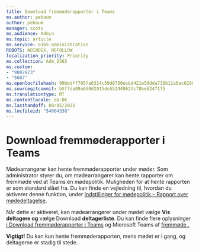 ```yaml
---
title: Download fremmøderapporter i Teams
ms.author: pebaum
author: pebaum
manager: scotv
ms.audience: Admin
ms.topic: article
ms.service: o365-administration
ROBOTS: NOINDEX, NOFOLLOW
localization_priority: Priority
ms.collection: Adm_O365
ms.custom:
- "9002973"
- "5687"
ms.openlocfilehash: 99bbdff705fa0314c59d8750ecbd421e58dda739b11a0ac6298e15aa03fd8e47
ms.sourcegitcommit: b5f7da89a650d2915dc652449623c78be6247175
ms.translationtype: MT
ms.contentlocale: da-DK
ms.lasthandoff: 08/05/2021
ms.locfileid: "54004338"
---
```

# <a name="download-attendance-reports-in-teams"></a>Download fremmøderapporter i Teams

Mødearrangører kan hente fremmøderapporter under møder. Som administrator styrer du, om mødearrangører kan hente rapporter om fremmøde ved at Teams en mødepolitik. Muligheden for at hente rapporten er som standard slået fra. Du kan finde en vejledning til, hvordan du aktiverer denne funktion, under  [Indstillinger for mødepolitik – Rapport over mødedeltagelse](https://docs.microsoft.com/microsoftteams/meeting-policies-in-teams#meeting-policy-settings---meeting-attendance-report).

Når dette er aktiveret, kan mødearrangører under mødet vælge  **Vis deltagere og**  vælge Download  **deltagerliste**. Du kan finde flere oplysninger [i Download fremmøderapporter i Teams](https://support.office.com/article/download-attendance-reports-in-teams-ae7cf170-530c-47d3-84c1-3aedac74d310) og Microsoft Teams af [fremmøde .](https://docs.microsoft.com/microsoftteams/teams-analytics-and-reports/meeting-attendance-report)

**Vigtigt!** Du kan kun hente fremmøderapporten, mens mødet er i gang, og deltagerne er stadig til stede.